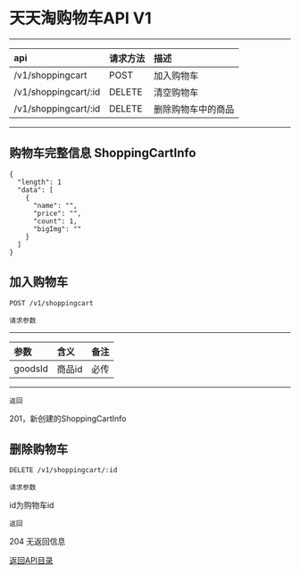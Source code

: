 # 天天淘购物车API V1

---
|api    |请求方法   |描述     |
|:------|:---------|:--------|
|/v1/shoppingcart   |POST   |加入购物车  |
|/v1/shoppingcart/:id   |DELETE     |清空购物车  |
|/v1/shoppingcart/:id    |DELETE    |删除购物车中的商品   |
---

## 购物车完整信息 ShoppingCartInfo

```
{
  "length": 1
  "data": [
    {
      "name": "",
      "price": "",
      "count": 1,
      "bigImg": ""
    }
  ]
}
```

## 加入购物车

```
POST /v1/shoppingcart
```

`请求参数`

---
|参数    |含义   |备注     |
|:------|:---------|:--------|
|goodsId   |商品id   |必传  |
---

`返回`

201，新创建的ShoppingCartInfo

## 删除购物车

```
DELETE /v1/shoppingcart/:id
```

`请求参数`

id为购物车id

`返回`

204 无返回信息

[返回API目录](./api.md)